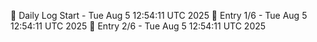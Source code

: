 📅 Daily Log Start - Tue Aug  5 12:54:11 UTC 2025
📌 Entry 1/6 - Tue Aug  5 12:54:11 UTC 2025
📌 Entry 2/6 - Tue Aug  5 12:54:11 UTC 2025
